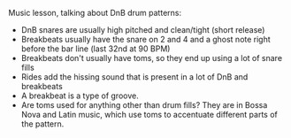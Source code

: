 Music lesson, talking about DnB drum patterns:
- DnB snares are usually high pitched and clean/tight (short release)
- Breakbeats usually have the snare on 2 and 4 and a ghost note right before the bar line (last 32nd at 90 BPM)
- Breakbeats don't usually have toms, so they end up using a lot of snare fills
- Rides add the hissing sound that is present in a lot of DnB and breakbeats
- A breakbeat is a type of groove.
- Are toms used for anything other than drum fills? They are in Bossa Nova and Latin music, which use toms to accentuate different parts of the pattern.
